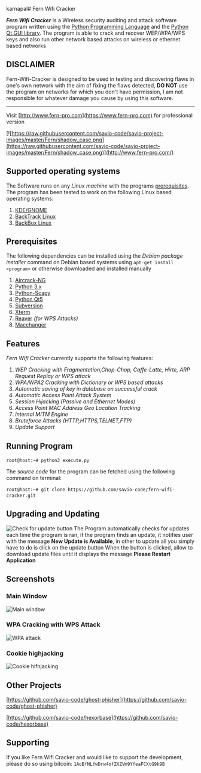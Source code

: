 karnapal# Fern Wifi Cracker

***Fern Wifi Cracker*** is a Wireless security auditing and attack software program written using the [Python Programming Language](http://www.python.org/) and the [Python Qt GUI library](http://www.riverbankcomputing.co.uk/software/pyqt/intro). The program is able to crack and recover WEP/WPA/WPS keys and also run other network based attacks on wireless or ethernet based networks

## DISCLAIMER

Fern-Wifi-Cracker is designed to be used in testing and discovering flaws in one's own network with the aim of fixing the flaws detected, **DO NOT** use the program on networks for which you don't have permission, I am not responsible for whatever damage you cause by using this software.

-----

Visit [http://www.fern-pro.com](https://www.fern-pro.com) for professional version

[![https://raw.githubusercontent.com/savio-code/savio-project-images/master/Fern/shadow_case.png](https://raw.githubusercontent.com/savio-code/savio-project-images/master/Fern/shadow_case.png)](http://www.fern-pro.com/)

## Supported operating systems

The Software runs on any *Linux machine* with the programs [prerequisites](#prerequisites). The program has been tested to work on the following Linux based operating systems:

1. [KDE/GNOME](http://www.ubuntu.com/Ubuntu)
2. [BackTrack Linux](http://www.backtrack-linux.org)
3. [BackBox Linux](http://www.backbox.org/)

## Prerequisites

The following dependencies can be installed using the *Debian package installer* command on Debian based systems using `apt-get install <program>` or otherwise downloaded and installed manually

1. [Aircrack-NG](http://www.aircrack-ng.org/)
2. [Python 3.x](http://www.python.org/)
3. [Python-Scapy](http://www.secdev.org/projects/scapy/)
4. [Python Qt5](http://www.riverbankcomputing.co.uk/software/pyqt/intro)
5. [Subversion](http://subversion.tigris.org/)
6. [Xterm](http://invisible-island.net/xterm/)
7. [Reaver](http://code.google.com/p/reaver-wps/) *(for WPS Attacks)*
8. [Macchanger](https://github.com/alobbs/macchanger)

## Features

*Fern Wifi Cracker* currently supports the following features:

1. *WEP Cracking with Fragmentation,Chop-Chop, Caffe-Latte, Hirte, ARP Request Replay or WPS attack*
2. *WPA/WPA2 Cracking with Dictionary or WPS based attacks*
3. *Automatic saving of key in database on successful crack*
4. *Automatic Access Point Attack System*
5. *Session Hijacking (Passive and Ethernet Modes)*
6. *Access Point MAC Address Geo Location Tracking*
7. *Internal MITM Engine*
8. *Bruteforce Attacks (HTTP,HTTPS,TELNET,FTP)*
9. *Update Support*

## Running Program

```shell
root@host:~# python3 execute.py
```

The *source code* for the program can be fetched using the following command on terminal:

```shell
root@host:~# git clone https://github.com/savio-code/fern-wifi-cracker.git
```

## Upgrading and Updating

![Check for update button](.readme/update_button.png) The Program automatically checks for updates each time the program is ran, if the program finds an update, it notifies
user with the message **New Update is Available**,  in other to update all you simply have to do is click on the update button
When the button is clicked, allow to download update files until it displays the message **Please Restart Application**

## Screenshots

### Main Window

![Main window](.readme/main_window.png)

### WPA Cracking with WPS Attack

![WPA attack](.readme/wps_image.png)

### Cookie highjacking

![Cookie hifhjacking](.readme/cookie_window.png)

## Other Projects

[https://github.com/savio-code/ghost-phisher](https://github.com/savio-code/ghost-phisher)

[https://github.com/savio-code/hexorbase](https://github.com/savio-code/hexorbase)

## Supporting

If you like Fern Wifi Cracker and would like to support the development, please do so using bitcoin: `1AoBfNLfwDrw4ofZXZVm9YfeaFCXtG9k9B`
